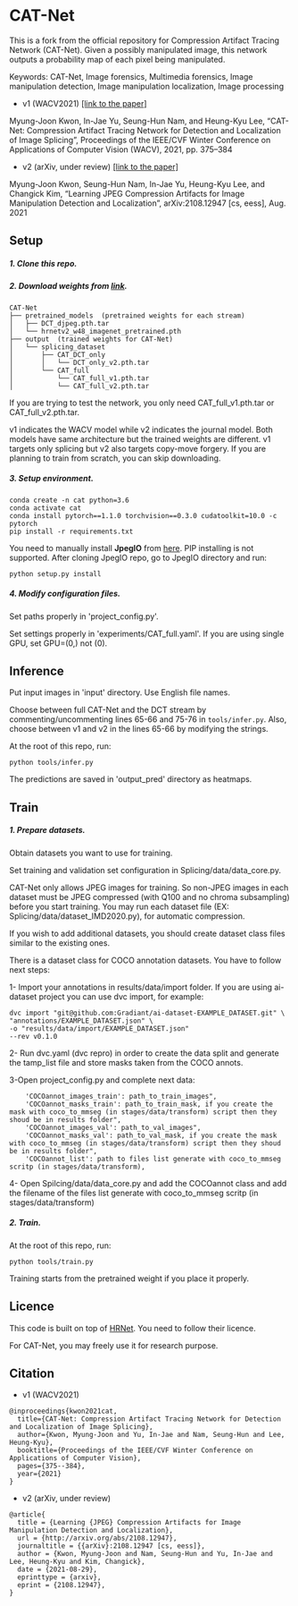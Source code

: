 # CAT-Net
This is a fork from the official repository for Compression Artifact Tracing Network (CAT-Net). Given a possibly manipulated image, this network outputs a probability map of each pixel being manipulated.

Keywords: CAT-Net, Image forensics, Multimedia forensics, Image manipulation detection, Image manipulation localization, Image processing

* v1 (WACV2021) [[link to the paper]](https://openaccess.thecvf.com/content/WACV2021/html/Kwon_CAT-Net_Compression_Artifact_Tracing_Network_for_Detection_and_Localization_of_WACV_2021_paper.html)


Myung-Joon Kwon, In-Jae Yu, Seung-Hun Nam, and Heung-Kyu Lee, “CAT-Net: Compression Artifact Tracing Network for Detection and Localization of Image Splicing”, Proceedings of the IEEE/CVF Winter Conference on Applications of Computer Vision (WACV), 2021, pp. 375–384

* v2 (arXiv, under review) [[link to the paper]](https://arxiv.org/abs/2108.12947)


Myung-Joon Kwon, Seung-Hun Nam, In-Jae Yu, Heung-Kyu Lee, and Changick Kim, “Learning JPEG Compression Artifacts for Image Manipulation Detection and Localization”, arXiv:2108.12947 [cs, eess], Aug. 2021

## Setup
##### 1. Clone this repo.

##### 2. Download weights from [link](https://drive.google.com/drive/folders/1hBEfnFtGG6q_srBHVEmbF3fTq0IhP8jq?usp=sharing).
````
CAT-Net
├── pretrained_models  (pretrained weights for each stream)
│   ├── DCT_djpeg.pth.tar
│   └── hrnetv2_w48_imagenet_pretrained.pth
├── output  (trained weights for CAT-Net)
│   └── splicing_dataset
│       ├── CAT_DCT_only
│       │   └── DCT_only_v2.pth.tar
│       └── CAT_full
│           └── CAT_full_v1.pth.tar
│           └── CAT_full_v2.pth.tar
````
If you are trying to test the network, you only need CAT_full_v1.pth.tar or CAT_full_v2.pth.tar.

v1 indicates the WACV model while v2 indicates the journal model. Both models have same architecture but the trained weights are different. v1 targets only splicing but v2 also targets copy-move forgery. If you are planning to train from scratch, you can skip downloading.

##### 3. Setup environment.
````
conda create -n cat python=3.6
conda activate cat
conda install pytorch==1.1.0 torchvision==0.3.0 cudatoolkit=10.0 -c pytorch
pip install -r requirements.txt
````
You need to manually install **JpegIO** from [here](https://github.com/dwgoon/jpegio). PIP installing is not supported.
After cloning JpegIO repo, go to JpegIO directory and run:
````
python setup.py install
````

##### 4. Modify configuration files.
Set paths properly in 'project_config.py'.

Set settings properly in 'experiments/CAT_full.yaml'. If you are using single GPU, set GPU=(0,) not (0).


## Inference
Put input images in 'input' directory. Use English file names.

Choose between full CAT-Net and the DCT stream by commenting/uncommenting lines 65-66 and 75-76 in `tools/infer.py`. Also, choose between v1 and v2 in the lines 65-66 by modifying the strings.

At the root of this repo, run:
````
python tools/infer.py
````
The predictions are saved in 'output_pred' directory as heatmaps.

## Train
##### 1. Prepare datasets.
Obtain datasets you want to use for training.

Set training and validation set configuration in Splicing/data/data_core.py.

CAT-Net only allows JPEG images for training. 
So non-JPEG images in each dataset must be JPEG compressed (with Q100 and no chroma subsampling) before you start training.
You may run each dataset file (EX: Splicing/data/dataset_IMD2020.py), for automatic compression.

If you wish to add additional datasets, you should create dataset class files similar to the existing ones.

There is a dataset class for COCO annotation datasets. You have to follow next steps:

1- Import your annotations in results/data/import folder. If you are using ai-dataset project you can use dvc import, for example:
```
dvc import "git@github.com:Gradiant/ai-dataset-EXAMPLE_DATASET.git" \
"annotations/EXAMPLE_DATASET.json" \
-o "results/data/import/EXAMPLE_DATASET.json"
--rev v0.1.0
```

2- Run dvc.yaml (dvc repro) in order to create the data split and generate the tamp_list file and store masks taken from the COCO annots.

3-Open project_config.py and complete next data:
```
    'COCOannot_images_train': path_to_train_images",
    'COCOannot_masks_train': path_to_train_mask, if you create the mask with coco_to_mmseg (in stages/data/transform) script then they shoud be in results folder",
    'COCOannot_images_val': path_to_val_images",
    'COCOannot_masks_val': path_to_val_mask, if you create the mask with coco_to_mmseg (in stages/data/transform) script then they shoud be in results folder",
    'COCOannot_list': path to files list generate with coco_to_mmseg scritp (in stages/data/transform),
```
  
4- Open Spilcing/data/data_core.py and add the COCOannot class and add the filename of the files list  generate with coco_to_mmseg scritp (in stages/data/transform)

##### 2. Train.
At the root of this repo, run:
````
python tools/train.py
````
Training starts from the pretrained weight if you place it properly.

## Licence
This code is built on top of [HRNet](https://github.com/HRNet/HRNet-Semantic-Segmentation). You need to follow their licence.

For CAT-Net, you may freely use it for research purpose.

## Citation
* v1 (WACV2021)
````
@inproceedings{kwon2021cat,
  title={CAT-Net: Compression Artifact Tracing Network for Detection and Localization of Image Splicing},
  author={Kwon, Myung-Joon and Yu, In-Jae and Nam, Seung-Hun and Lee, Heung-Kyu},
  booktitle={Proceedings of the IEEE/CVF Winter Conference on Applications of Computer Vision},
  pages={375--384},
  year={2021}
}
````
* v2 (arXiv, under review)
````
@article{
  title = {Learning {JPEG} Compression Artifacts for Image Manipulation Detection and Localization},
  url = {http://arxiv.org/abs/2108.12947},
  journaltitle = {{arXiv}:2108.12947 [cs, eess]},
  author = {Kwon, Myung-Joon and Nam, Seung-Hun and Yu, In-Jae and Lee, Heung-Kyu and Kim, Changick},
  date = {2021-08-29},
  eprinttype = {arxiv},
  eprint = {2108.12947},
}
````
